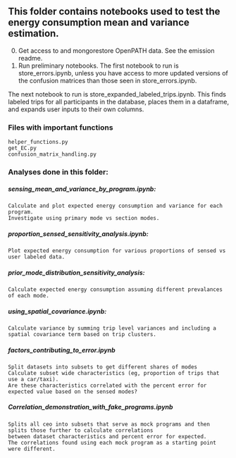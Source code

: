 ## This folder contains notebooks used to test the energy consumption mean and variance estimation.

0. Get access to and mongorestore OpenPATH data. See the emission readme.
1. Run preliminary notebooks.
The first notebook to run is store_errors.ipynb, unless you have access to more updated versions of the confusion matrices than those seen in store_errors.ipynb.

The next notebook to run is store_expanded_labeled_trips.ipynb. This finds labeled trips for all participants in the database, places them in a dataframe, and expands user inputs to their own columns.

### Files with important functions
    helper_functions.py
    get_EC.py
    confusion_matrix_handling.py

### Analyses done in this folder:

##### sensing_mean_and_variance_by_program.ipynb: 
    Calculate and plot expected energy consumption and variance for each program. 
    Investigate using primary mode vs section modes. 
##### proportion_sensed_sensitivity_analysis.ipynb:
    Plot expected energy consumption for various proportions of sensed vs user labeled data.
##### prior_mode_distribution_sensitivity_analysis:
    Calculate expected energy consumption assuming different prevalances of each mode.
##### using_spatial_covariance.ipynb:
    Calculate variance by summing trip level variances and including a spatial covariance term based on trip clusters.
##### factors_contributing_to_error.ipynb
    Split datasets into subsets to get different shares of modes
    Calculate subset wide characteristics (eg, proportion of trips that use a car/taxi).
    Are these characteristics correlated with the percent error for expected value based on the sensed modes?
##### Correlation_demonstration_with_fake_programs.ipynb
    Splits all ceo into subsets that serve as mock programs and then splits those further to calculate correlations 
    between dataset characteristics and percent error for expected. 
    The correlations found using each mock program as a starting point were different.
